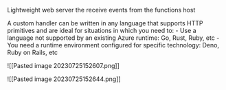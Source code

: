 Lightweight web server the receive events from the functions host 

A custom handler can be written in any language that supports HTTP primitives and are ideal for situations in which you need to:
	- Use a language not supported by an existing Azure runtime: Go, Rust, Ruby, etc
	- You need a runtime environment configured for specific technology: Deno, Ruby on Rails, etc

![[Pasted image 20230725152607.png]]

![[Pasted image 20230725152644.png]]
